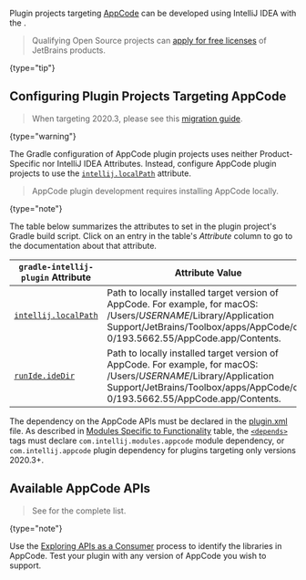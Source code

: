 [//]: # (title: AppCode Plugin Development)

<!-- Copyright 2000-2022 JetBrains s.r.o. and other contributors. Use of this source code is governed by the Apache 2.0 license that can be found in the LICENSE file. -->

Plugin projects targeting [AppCode](https://www.jetbrains.com/objc/) can be developed using IntelliJ IDEA with the [](tools_gradle_intellij_plugin.md).

> Qualifying Open Source projects can [apply for free licenses](https://www.jetbrains.com/community/opensource/) of JetBrains products.
>
{type="tip"}

## Configuring Plugin Projects Targeting AppCode

> When targeting 2020.3, please see this [migration guide](https://blog.jetbrains.com/clion/2020/12/migration-guide-for-plugins-2020-3/).
>
{type="warning"}

The Gradle configuration of AppCode plugin projects uses neither Product-Specific nor IntelliJ IDEA Attributes.
Instead, configure AppCode plugin projects to use the [`intellij.localPath`](tools_gradle_intellij_plugin.md#intellij-extension-localpath) attribute.

> AppCode plugin development requires installing AppCode locally.
>
{type="note"}

The table below summarizes the [](tools_gradle_intellij_plugin.md) attributes to set in the plugin project's Gradle build script.
Click on an entry in the table's *Attribute* column to go to the documentation about that attribute.

| `gradle-intellij-plugin` Attribute                                                   | Attribute Value                                                                                                                                                                                                   |
|--------------------------------------------------------------------------------------|-------------------------------------------------------------------------------------------------------------------------------------------------------------------------------------------------------------------|
| [`intellij.localPath`](tools_gradle_intellij_plugin.md#intellij-extension-localpath) | Path to locally installed target version of AppCode. For example, for macOS:<br/><path>/Users/$USERNAME$/Library/Application Support/JetBrains/Toolbox/apps/AppCode/ch-0/193.5662.55/AppCode.app/Contents</path>. |
| [`runIde.ideDir`](tools_gradle_intellij_plugin.md#runide-task-idedir)                | Path to locally installed target version of AppCode. For example, for macOS:<br/><path>/Users/$USERNAME$/Library/Application Support/JetBrains/Toolbox/apps/AppCode/ch-0/193.5662.55/AppCode.app/Contents</path>. |

The dependency on the AppCode APIs must be declared in the <path>[plugin.xml](plugin_configuration_file.md)</path> file.
As described in [Modules Specific to Functionality](plugin_compatibility.md#modules-specific-to-functionality) table, the [`<depends>`](plugin_configuration_file.md#idea-plugin__depends) tags must declare `com.intellij.modules.appcode` module dependency, or `com.intellij.appcode` plugin dependency for plugins targeting only versions 2020.3+.

## Available AppCode APIs

> See [](appcode_extension_point_list.md) for the complete list.
>
{type="note"}

Use the [Exploring APIs as a Consumer](plugin_compatibility.md#exploring-apis-as-a-consumer) process to identify the libraries in AppCode.
Test your plugin with any version of AppCode you wish to support.
